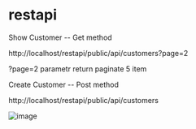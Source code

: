 # restapi

Show Customer -- Get method

http://localhost/restapi/public/api/customers?page=2

?page=2 parametr return paginate 5 item

Create Customer -- Post method

http://localhost/restapi/public/api/customers

![image](https://user-images.githubusercontent.com/9627906/138957893-1a45d507-9208-4b8a-a014-582b21e51416.png)

